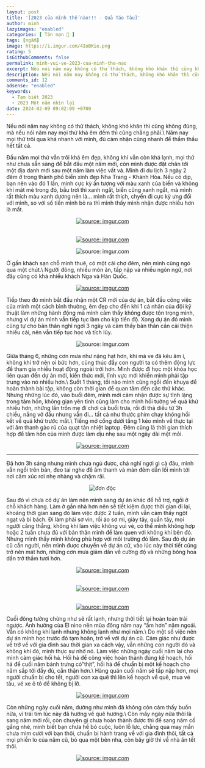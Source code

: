 ```yaml
---
layout: post
title: '[2023 của mình thế nào!!! - Quả Táo Tàu]'
author: minh
lazyimages: "enabled"
categories: [ Tản mạn 📓 ]
tags: [ngẫm]
image: https://i.imgur.com/4IoBKie.png
rating: 5
isGithubComments: false
permalink: minh-vui-ve-2023-cua-minh-the-nao
excerpt: Nếu nói năm nay không có thử thách, không khó khăn thì cũng không đúng, mà nếu nói năm nay mọi thứ khá êm đềm thì cũng chẳng phải.
description: Nếu nói năm nay không có thử thách, không khó khăn thì cũng không đúng, mà nếu nói năm nay mọi thứ khá êm đềm thì cũng chẳng phải.
comments_id: 12
adsense: "enabled"
keywords:
  - Tạm biệt 2023
  - 2023 Một năm nhìn lại
date: 2024-02-09 09:02:09 +0700
---
```


Nếu nói năm nay không có thử thách, không khó khăn thì cũng không đúng, mà nếu nói năm nay mọi thứ khá êm đềm thì cũng chẳng phải.\\
Năm nay mọi thứ trôi qua khá nhanh với mình, đủ cảm nhận cũng nhanh để thẩm thấu hết tất cả.

Đầu năm mọi thứ vẫn trôi khá êm đẹp, không khí vẫn còn khá lạnh,
mọi thứ như chưa sẵn sàng để bắt đầu một năm mới, còn mình được đặt
chân tới một địa danh mới sau một năm làm việc vất vả. Mình đi du lịch 3 ngày 2 đêm
ở trong thành phố biển xinh đẹp Nha Trang - Khánh Hòa. Nếu có dịp, bạn nên vào đó 1 lần,
mình cực kỳ ấn tượng với màu xanh của biển và không khí mát mẻ trong đó,
bầu trời thì xanh ngắt, biển cũng xanh ngắt, mà mình rất thích màu xanh
dương nên là… mình rất thích,
chyến đi cực kỳ ưng đối với mình,
so với số tiền mình bỏ ra thì mình thấy mình nhận được nhiều hơn là mất.

<div class="content" style="text-align:center; ">
<a href="https://imgur.com/eg4l912"><img src="https://i.imgur.com/eg4l912.png" title="source: imgur.com" /></a><p></p><br><a href="https://imgur.com/PJO2j11"><img src="https://i.imgur.com/PJO2j11.jpg" title="source: imgur.com" /></a><br><p></p><img src="https://i.imgur.com/CgeScvw.jpg" title="source: imgur.com" /></div>

Ở gần khách sạn chỗ mình thuê, có một cái chợ đêm, nên mình cũng ngó qua một chút.\\
Người đông, nhiều món ăn, tấp nập
và nhiều ngôn ngữ, nơi đây cũng có khà nhiều khách Nga và Hàn Quốc.

<div class="content" style="text-align:center; ">
<a href="https://imgur.com/o010Q0a"><img src="https://i.imgur.com/o010Q0a.jpg" title="source: imgur.com" /></a></div>

Tiếp theo đó mình bắt đầu nhận một CR mới của dự án, bắt đầu công việc của mình một cách bình thường,
êm đẹp cho đến khi 1 cá nhân của đội kỹ thuật làm những hành động mà mình cảm thấy không
được tôn trọng mình, nhưng vì dự án mình vẫn tiếp tục làm cho kịp tiến độ. Xong dự án đó
mình cũng tự cho bản thân nghỉ ngơi 3
ngày và cảm thấy bản thân cần cải thiện nhiều cái, nên vẫn tiếp tục học và tích lũy.

<div class="content" style="text-align:center; ">
<img src="https://i.imgur.com/d4I6gQL.jpg" title="source: imgur.com" /></div>

Giữa tháng 6, những cơn mưa như nặng hạt hơn, khi mà ve đã kêu âm ỉ, không khí trở nên oi bức hơn,
cũng thúc đẩy con người ta có thêm động lực để tham gia nhiều hoạt động ngoài trời hơn. Mình được đi học một
khóa học liên quan đến dự án mới, kiến thức mới, lĩnh vực mới khiến mình phải tập trung vào nó nhiều hơn.\\
Suốt 1 tháng, tối nào mình cũng ngồi đến khuya để hoàn thành bài tập, không còn thời gian để quan tâm đến
các thứ khác. Nhưng những lúc đó, vào buổi đêm, mình mới cảm nhận được sự tĩnh lặng trong tâm hồn,
không gian yên tĩnh cũng làm cho mình hồi tưởng về quá khứ nhiều hơn, những lần trốn mẹ đi chơi cả buổi trưa,
rồi đi thả diều từ 3h chiều, nắng vỡ đầu nhưng vẫn đi… tất cả như thước phim chạy không hồi kết về quá khứ trước mắt.\\
Tiếng mở cổng dưới tầng 1 kéo mình về thực tại với âm thanh gào rú của quạt tản nhiệt laptop.
Đêm cũng là thời gian thích hợp để tâm hồn của mình được làm dịu nhẹ sau một ngày dài mệt mỏi.

<div class="content" style="text-align:center; ">
<a href="https://imgur.com/NHYgfdu"><img src="https://i.imgur.com/NHYgfdu.png" title="source: imgur.com" /></a></div><hr><p>Đã hơn 3h sáng nhưng mình chưa ngủ được, chả nghĩ ngợi gì cả đâu, mình vẫn ngồi trên bàn, đeo tai nghe để âm thanh và màn đêm dẫn lối mình tới nơi cảm xúc rơi nhẹ nhàng và chậm rãi.</p>
<div class="content" style="text-align:center; ">
<img loading="lazy" src="https://i.imgur.com/3wEAMXm.jpeg" title="đơn độc" /></div>

Sau đó vì chưa có dự án làm nên mình sang dự án khác để hỗ trợ, ngồi ở chỗ khách hàng.
Làm ở gần nhà hơn nên sẽ tiết kiệm được thời gian đi lại, khoảng thời gian sang đó làm
việc được 2 tuần, mình vẫn cảm thấy ngột ngạt và bí bách. Đi làm phải sơ vin, rồi áo sơ mi,
giày tây, quần tây, mọi người căng thẳng, không khí làm việc không vui vẻ, có thể mình không hợp
hoặc 2 tuần chưa đủ với bản thân mình để làm quen với không khí bên đó. Nhưng mình thấy mình
không phù hợp với môi trường đó lắm. Sau đó dự án cũ cần người, nên mình được chuyển về dự án cữ,
vào lúc này thời tiết cũng trở nên mát hơn, những cơn mưa giảm dần về cường độ và những bông hoa dần trở thắm tươi hơn.

<div class="content" style="text-align:center; ">
<a href="https://imgur.com/y1C4g5O"><img src="https://i.imgur.com/y1C4g5O.png" title="source: imgur.com" /></a><p></p><br><a href="https://imgur.com/o4wdlsX"><img src="https://i.imgur.com/o4wdlsX.jpg" title="source: imgur.com" /></a><p></p><br><a href="https://imgur.com/Nnd87CR"><img src="https://i.imgur.com/Nnd87CR.jpg" title="source: imgur.com" /></a></div>

Cuối đông tưởng chừng như sẽ rất lạnh, nhưng thời tiết lại hoàn toàn trái ngược. Ảnh hưởng
của El nino nên mùa đông năm nay “ấm hơn” năm ngoái. Vẫn có không khí lạnh nhưng không lạnh như mọi năm.\\
Do một số
việc nên dự án mình học trước đó tạm hoãn, trở về với dự án cũ. Cảm giác như được về trở về
với gia đình sau thời gian xa cách vậy, vẫn những con người đó và không khí đó, mình thực sự nhớ nó.
Làm việc những ngày cuối năm lại cho mình cảm giác hối hả. Hối hả để công việc hoàn thành đúng kế hoạch,
hối hả để cuối năm bánh trưng có”thịt”, hối hả để chuẩn bị một kế hoạch cho năm sắp tới đầy đủ, cẩn thận hơn.\\
Hàng quán cuối năm sẽ tấp nập hơn, mọi người chuẩn bị cho tết,
người con xa quê thì lên kế hoạch về quê, mua vé tàu, vé xe ô tô để không bị lỡ.

<div class="content" style="text-align:center; ">
<a href="https://imgur.com/uCtzrpx"><img src="https://i.imgur.com/uCtzrpx.png" title="source: imgur.com" /></a></div>

Còn những ngày cuối năm, dường như mình đã không còn cảm thấy buồn nữa, vì trái tim lúc này đã hướng về quê hương.\\
Còn mấy ngày nữa thôi là sang năm mới rồi, còn chuyện gì chưa hoàn thành được thì để sang năm cố gắng nhé,
mình biết bạn chưa hề bỏ cuộc, luôn lỗ lực, chẳng qua may mắn chưa mỉm cười với bạn thôi,
chuẩn bị hành trang về với gia đình thôi, tất cả mọi phiền lo của năm cũ, bỏ qua một bên nha, còn bây giờ thì về nhà ăn tết thôi.

<div class="content" style="text-align:center; ">
<a href="https://imgur.com/WfIZk51"><img src="https://i.imgur.com/WfIZk51.png" title="source: imgur.com" /></a></div>
